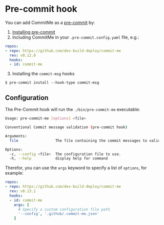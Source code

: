 <!-- 
SPDX-FileCopyrightText: 2023 Kevin de Jong <monkaii@hotmail.com>
SPDX-License-Identifier: MIT
-->

# Pre-commit hook

You can add CommitMe as a [pre-commit](https://pre-commit.com) by:

1. [Installing pre-commit](https://pre-commit.com/#install)
2. Including CommitMe in your `.pre-commit.config.yaml` file, e.g.:

```yaml
repos:
- repo: https://github.com/dev-build-deploy/commit-me
  rev: v0.12.0
  hooks:
  - id: commit-me
```
3. Installing the `commit-msg` hooks
```
$ pre-commit install --hook-type commit-msg 
```

## Configuration

The Pre-Commit hook will run the `./bin/pre-commit-me` executable:

```sh
Usage: pre-commit-me [options] <file>

Conventional Commit message validation (pre-commit hook)

Arguments:
  file                 The file containing the commit messages to validate.

Options:
  -c, --config <file>  The configuration file to use.
  -h, --help           display help for command
  ```

Therefor, you can use the `args` keyword to specify a list of `options`, for example:

```yml
repos:
- repo: https://github.com/dev-build-deploy/commit-me
  rev: v0.13.1
  hooks:
  - id: commit-me
    args: [
      # Specify a custom configuration file path
      '--config', '.github/.commit-me.json'
    ]
```